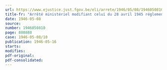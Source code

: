 ```yaml
---
url: https://www.ejustice.just.fgov.be/eli/arrete/1946/05/08/1946050810/justel
title-fr: "Arrêté ministériel modifiant celui du 28 avril 1945 réglementant le prix des engrais minéraux et fixant les prix de vente des engrais potassiques"
date: 1946-05-08
source:
number: 1946050810
page: 888888
case: 1946-05-08/10
publication: 1946-05-16
starts:
modifies:
pdf-original:
pdf-consolidated:
---
```


